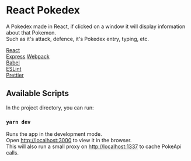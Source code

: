 # React Pokedex

A Pokedex made in React, if clicked on a window it will display information about that Pokemon.<br>
Such as it's attack, defence, it's Pokedex entry, typing, etc.

[React](https://reactjs.org/)<br>
[Express](https://expressjs.com)
[Webpack](https://webpack.js.org/)<br>
[Babel](https://babeljs.io/)<br>
[ESLint](https://eslint.org/)<br>
[Prettier](https://prettier.io/)<br>

## Available Scripts

In the project directory, you can run:

### `yarn dev`

Runs the app in the development mode.<br>
Open [http://localhost:3000](http://localhost:3000) to view it in the browser.<br>
This will also run a small proxy on [http://localhost:1337](http://localhost:1337) to cache PokeApi calls.
